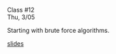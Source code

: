 <div class="lecture2">

<div class="column_date">
<p markdown="block">

Class #12 <br>
Thu, 3/05

</p>
</div>
<div class="column_materials">
<p markdown="block">

Starting with brute force algorithms.

[slides](slides/08-brute_force.html)


</p>
</div>

<div class="column_assign">
<p markdown="block">



</p>
</div>

</div>
